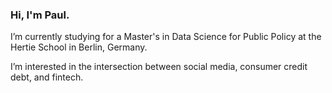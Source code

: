 ### Hi, I'm Paul. 

I’m currently studying for a Master's in Data Science for Public Policy at the Hertie School in Berlin, Germany.

I’m interested in the intersection between social media, consumer credit debt, and fintech.


<!--
**psharratt/psharratt** is a ✨ _special_ ✨ repository because its `README.md` (this file) appears on your GitHub profile.




